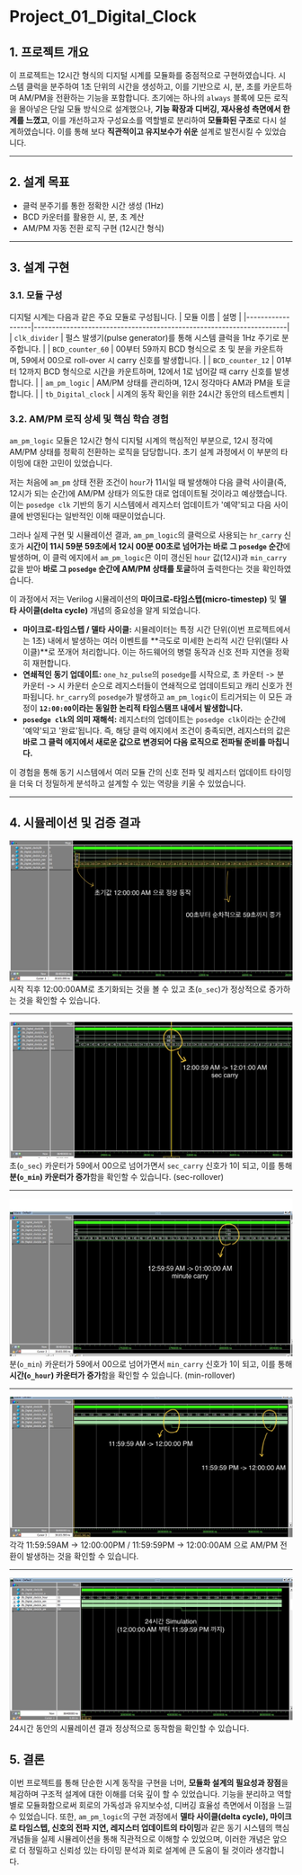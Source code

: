 # Project_01_Digital_Clock

## 1. 프로젝트 개요

이 프로젝트는 12시간 형식의 디지털 시계를 모듈화를 중점적으로 구현하였습니다. 시스템 클럭을 분주하여 1초 단위의 시간을 생성하고, 이를 기반으로 시, 분, 초를 카운트하며 AM/PM을 전환하는 기능을 포함합니다.
초기에는 하나의 `always` 블록에 모든 로직을 몰아넣은 단일 모듈 방식으로 설계했으나, **기능 확장과 디버깅, 재사용성 측면에서 한계를 느꼈고**, 이를 개선하고자 구성요소를 역할별로 분리하여 **모듈화된 구조**로 다시 설계하였습니다. 이를 통해 보다 **직관적이고 유지보수가 쉬운** 설계로 발전시킬 수 있었습니다.

---

## 2. 설계 목표

* 클럭 분주기를 통한 정확한 시간 생성 (1Hz)
* BCD 카운터를 활용한 시, 분, 초 계산
* AM/PM 자동 전환 로직 구현 (12시간 형식)

---

## 3. 설계 구현

### 3.1. 모듈 구성

디지털 시계는 다음과 같은 주요 모듈로 구성됩니다.
| 모듈 이름         | 설명                                                                 |
|------------------|----------------------------------------------------------------------|
| `clk_divider`    | 펄스 발생기(pulse generator)를 통해 시스템 클럭을 1Hz 주기로 분주합니다.   |
| `BCD_counter_60` | 00부터 59까지 BCD 형식으로 초 및 분을 카운트하며, 59에서 00으로 roll-over 시 carry 신호를 발생합니다. |
| `BCD_counter_12` | 01부터 12까지 BCD 형식으로 시간을 카운트하며, 12에서 1로 넘어갈 때 carry 신호를 발생합니다. |
| `am_pm_logic`    | AM/PM 상태를 관리하며, 12시 정각마다 AM과 PM을 토글합니다.           |
| `tb_Digital_clock` | 시계의 동작 확인을 위한 24시간 동안의 테스트벤치 |


### 3.2. AM/PM 로직 상세 및 핵심 학습 경험

`am_pm_logic` 모듈은 12시간 형식 디지털 시계의 핵심적인 부분으로, 12시 정각에 AM/PM 상태를 정확히 전환하는 로직을 담당합니다. 초기 설계 과정에서 이 부분의 타이밍에 대한 고민이 있었습니다.

저는 처음에 `am_pm` 상태 전환 조건이 `hour`가 11시일 때 발생해야 다음 클럭 사이클(즉, 12시가 되는 순간)에 AM/PM 상태가 의도한 대로 업데이트될 것이라고 예상했습니다. 이는 `posedge clk` 기반의 동기 시스템에서 레지스터 업데이트가 '예약'되고 다음 사이클에 반영된다는 일반적인 이해 때문이었습니다.

그러나 실제 구현 및 시뮬레이션 결과, `am_pm_logic`의 클럭으로 사용되는 `hr_carry` 신호가 **시간이 11시 59분 59초에서 12시 00분 00초로 넘어가는 바로 그 `posedge` 순간**에 발생하며, 이 클럭 에지에서 `am_pm_logic`은 이미 갱신된 `hour` 값(12시)과 `min_carry` 값을 받아 **바로 그 `posedge` 순간에 AM/PM 상태를 토글**하여 출력한다는 것을 확인하였습니다.

이 과정에서 저는 Verilog 시뮬레이션의 **마이크로-타임스텝(micro-timestep)** 및 **델타 사이클(delta cycle)** 개념의 중요성을 알게 되었습니다.

* **마이크로-타임스텝 / 델타 사이클:** 시뮬레이터는 특정 시간 단위(이번 프로젝트에서는 1초) 내에서 발생하는 여러 이벤트를 **극도로 미세한 논리적 시간 단위(델타 사이클)**로 쪼개어 처리합니다. 이는 하드웨어의 병렬 동작과 신호 전파 지연을 정확히 재현합니다.
* **연쇄적인 동기 업데이트:** `one_hz_pulse`의 `posedge`를 시작으로, 초 카운터 -> 분 카운터 -> 시 카운터 순으로 레지스터들이 연쇄적으로 업데이트되고 캐리 신호가 전파됩니다. `hr_carry`의 `posedge`가 발생하고 `am_pm_logic`이 트리거되는 이 모든 과정이 **`12:00:00`이라는 동일한 논리적 타임스탬프 내에서 발생합니다.**
* **`posedge clk`의 의미 재해석:** 레지스터의 업데이트는 `posedge clk`이라는 순간에 '예약'되고 '완료'됩니다. 즉, 해당 클럭 에지에서 조건이 충족되면, 레지스터의 값은 **바로 그 클럭 에지에서 새로운 값으로 변경되어 다음 로직으로 전파될 준비를 마칩니다.**

이 경험을 통해 동기 시스템에서 여러 모듈 간의 신호 전파 및 레지스터 업데이트 타이밍을 더욱 더 정밀하게 분석하고 설계할 수 있는 역량을 키울 수 있었습니다.

---

## 4. 시뮬레이션 및 검증 결과


![초기값 및 초(sec) 동작 확인](sim_waves/1.init.jpg)
시작 직후 12:00:00AM로 초기화되는 것을 볼 수 있고 초(`o_sec`)가 정상적으로 증가하는 것을 확인할 수 있습니다.

---

![sec carry(sec roll over)](sim_waves/2.sec_rollover.jpg)
초(`o_sec`) 카운터가 59에서 00으로 넘어가면서 `sec_carry` 신호가 1이 되고, 이를 통해 **분(`o_min`) 카운터가 증가**함을 확인할 수 있습니다. (sec-rollover)

---

![min carry(min roll over)](sim_waves/3.min_rollover.jpg)
분(`o_min`) 카운터가 59에서 00으로 넘어가면서 `min_carry` 신호가 1이 되고, 이를 통해 **시간(`o_hour`) 카운터가 증가**함을 확인할 수 있습니다. (min-rollover)

---

![AM_PM_logic](sim_waves/4.AM_PM_logic.jpg)
각각 11:59:59AM -> 12:00:00PM / 11:59:59PM -> 12:00:00AM 으로 AM/PM 전환이 발생하는 것을 확인할 수 있습니다.

---
![24-hour Simulation](sim_waves/5.24-hour_simulation.jpg)
24시간 동안의 시뮬레이션 결과 정상적으로 동작함을 확인할 수 있습니다.

## 5. 결론
이번 프로젝트를 통해 단순한 시계 동작을 구현을 너머, **모듈화 설계의 필요성과 장점**을 체감하며 구조적 설계에 대한 이해를 더욱 깊이 할 수 있었습니다. 기능을 분리하고 역할별로 모듈화함으로써 회로의 가독성과 유지보수성, 디버깅 효율성 측면에서 이점을 느낄 수 있었습니다.
또한, `am_pm_logic`의 구현 과정에서 **델타 사이클(delta cycle), 마이크로 타임스텝, 신호의 전파 지연, 레지스터 업데이트의 타이밍**과 같은 동기 시스템의 핵심 개념들을 실제 시뮬레이션을 통해 직관적으로 이해할 수 있었으며, 이러한 개념은 앞으로 더 정밀하고 신뢰성 있는 타이밍 분석과 회로 설계에 큰 도움이 될 것이라 생각합니다.

